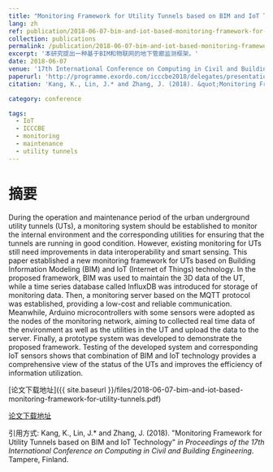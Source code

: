 ```yaml
---
title: "Monitoring Framework for Utility Tunnels based on BIM and IoT Technology"
lang: zh
ref: publication/2018-06-07-bim-and-iot-based-monitoring-framework-for-utility-tunnels
collection: publications
permalink: /publication/2018-06-07-bim-and-iot-based-monitoring-framework-for-utility-tunnels
excerpt: '本研究提出一种基于BIM和物联网的地下管廊监测框架。'
date: 2018-06-07
venue: '17th International Conference on Computing in Civil and Building Engineering'
paperurl: 'http://programme.exordo.com/icccbe2018/delegates/presentation/346/'
citation: 'Kang, K., Lin, J.* and Zhang, J. (2018). &quot;Monitoring Framework for Utility Tunnels based on BIM and IoT Technology&quot; <i>in Proceedings of the 17th International Conference on Computing in Civil and Building Engineering</i>. Tampere, Finland.'

category: conference

tags: 
  - IoT
  - ICCCBE
  - monitoring
  - maintenance
  - utility tunnels
---
```



摘要
====

During the operation and maintenance period of the urban underground utility tunnels (UTs), a monitoring system should be established to monitor the internal environment and the corresponding utilities for ensuring that the tunnels are running in good condition. However, existing monitoring for UTs still need improvements in data interoperability and smart sensing. This paper established a new monitoring framework for UTs based on Building Information Modeling (BIM) and IoT (Internet of Things) technology. In the proposed framework, BIM was used to maintain the 3D data of the UT, while a time series database called InfluxDB was introduced for storage of monitoring data. Then, a monitoring server based on the MQTT protocol was established, providing a low-cost and reliable communication. Meanwhile, Arduino microcontrollers with some sensors were adopted as the nodes of the monitoring network, aiming to collected real time data of the environment as well as the utilities in the UT and upload the data to the server. Finally, a prototype system was developed to demonstrate the proposed framework. Testing of the developed system and corresponding IoT sensors shows that combination of BIM and IoT technology provides a comprehensive view of the status of the UTs and improves the efficiency of information utilization.

[论文下载地址]({{ site.baseurl }}/files/2018-06-07-bim-and-iot-based-monitoring-framework-for-utility-tunnels.pdf)

[论文下载地址](http://programme.exordo.com/icccbe2018/delegates/presentation/346/)

引用方式: Kang, K., Lin, J.* and Zhang, J. (2018). &quot;Monitoring Framework for Utility Tunnels based on BIM and IoT Technology&quot; <i>in Proceedings of the 17th International Conference on Computing in Civil and Building Engineering</i>. Tampere, Finland.